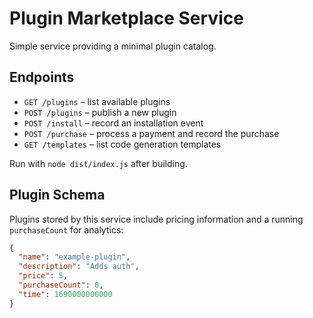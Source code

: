 # Plugin Marketplace Service

Simple service providing a minimal plugin catalog.

## Endpoints

- `GET /plugins` – list available plugins
- `POST /plugins` – publish a new plugin
- `POST /install` – record an installation event
- `POST /purchase` – process a payment and record the purchase
- `GET /templates` – list code generation templates

Run with `node dist/index.js` after building.

## Plugin Schema

Plugins stored by this service include pricing information and a running
`purchaseCount` for analytics:

```json
{
  "name": "example-plugin",
  "description": "Adds auth",
  "price": 5,
  "purchaseCount": 0,
  "time": 1690000000000
}
```
